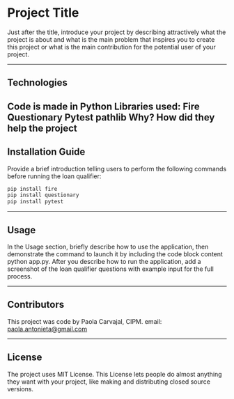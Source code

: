 # Project Title

Just after the title, introduce your project by describing attractively what the project is about and what is the main problem that inspires you to create this project or what is the main contribution for the potential user of your project.

---

## Technologies

Code is made in Python
Libraries used: 
Fire
Questionary
Pytest
pathlib
Why? How did they help the project
---

## Installation Guide

Provide a brief introduction telling users to perform the following commands before running the loan qualifier:

```python
pip install fire
pip install questionary
pip install pytest
```

---

## Usage

In the Usage section, briefly describe how to use the application, then demonstrate the command to launch it by including the code block content python app.py. After you describe how to run the application, add a screenshot of the loan qualifier questions with example input for the full process.

---

## Contributors

This project was code by Paola Carvajal, CIPM.
email: paola.antonieta@gmail.com

---

## License

The project uses MIT License. This License lets people do almost anything they want with your project, like making and distributing closed source versions.
